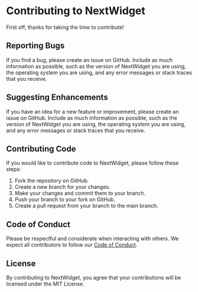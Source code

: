 # Contributing to NextWidget

First off, thanks for taking the time to contribute!

## Reporting Bugs

If you find a bug, please create an issue on GitHub. Include as much information as possible, such as the version of NextWidget you are using, the operating system you are using, and any error messages or stack traces that you receive.

## Suggesting Enhancements

If you have an idea for a new feature or improvement, please create an issue on GitHub. Include as much information as possible, such as the version of NextWidget you are using, the operating system you are using, and any error messages or stack traces that you receive.

## Contributing Code

If you would like to contribute code to NextWidget, please follow these steps:

1. Fork the repository on GitHub.
2. Create a new branch for your changes.
3. Make your changes and commit them to your branch.
4. Push your branch to your fork on GitHub.
5. Create a pull request from your branch to the main branch.

## Code of Conduct

Please be respectful and considerate when interacting with others. We expect all contributors to follow our [Code of Conduct](https://github.com/ababcarcisse/nextwidget/blob/main/CODE_OF_CONDUCT.md).

## License

By contributing to NextWidget, you agree that your contributions will be licensed under the MIT License.